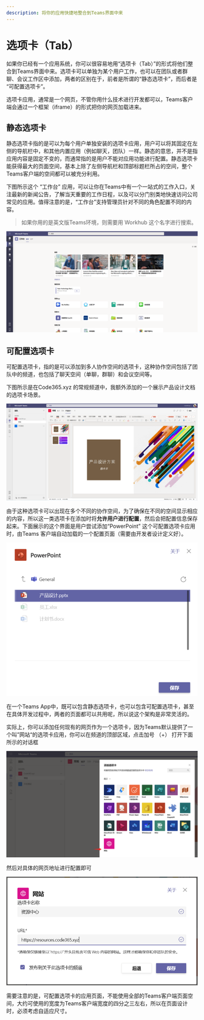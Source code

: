 ```yaml
---
description: 将你的应用快捷地整合到Teams界面中来
---
```


# 选项卡（Tab）

如果你已经有一个应用系统，你可以很容易地用“选项卡（Tab）”的形式将他们整合到Teams界面中来。选项卡可以单独为某个用户工作，也可以在团队或者群聊、会议工作区中添加，两者的区别在于，前者是所谓的“静态选项卡”，而后者是 “可配置选项卡”。

选项卡应用，通常是一个网页，不管你用什么技术进行开发都可以，Teams客户端会通过一个框架（iframe）的形式把你的网页加载进来。

## 静态选项卡

静态选项卡指的是可以为每个用户单独安装的选项卡应用，用户可以将其固定在左侧的导航栏中，和其他内置应用（例如聊天，团队）一样。静态的意思，并不是指应用内容是固定不变的，而通常指的是用户不能对应用功能进行配置。静态选项卡能获得最大的页面空间，基本上除了左侧导航栏和顶部标题栏所占的空间，整个Teams客户端的空间都可以被充分利用。

下图所示这个 “工作台” 应用，可以让你在Teams中有一个一站式的工作入口，关注最新的新闻公告，了解当天重要的工作日程，以及可以分门别类地快速访问公司常见的应用。值得注意的是，“工作台”支持管理员针对不同的角色配置不同的内容。

> 如果你用的是英文版Teams环境，则需要用 Workhub 这个名字进行搜索。

![](../../.gitbook/assets/tu-pian-%20%289%29.png)

## 可配置选项卡

可配置选项卡，指的是可以添加到多人协作空间的选项卡，这种协作空间包括了团队中的频道，也包括了聊天空间（单聊，群聊）和会议空间等。

下图所示是在Code365.xyz 的常规频道中，我额外添加的一个展示产品设计文档的选项卡场景。

![](../../.gitbook/assets/tu-pian-%20%287%29.png)

由于这种选项卡可以出现在多个不同的协作空间，为了确保在不同的空间显示相应的内容，所以这一类选项卡在添加时将**允许用户进行配置**，然后会把配置信息保存起来。下面展示的这个界面是用户尝试添加“PowerPoint” 这个可配置选项卡应用时，由Teams 客户端自动加载的一个配置页面（需要由开发者设计定义好）。

![](../../.gitbook/assets/tu-pian-%20%286%29.png)

在一个Teams App中，既可以包含静态选项卡，也可以包含可配置选项卡，甚至在具体开发过程中，两者的页面都可以共用呢，所以说这个架构是非常灵活的。

实际上，你可以添加任何现有的网页作为一个选项卡，因为Teams默认提供了一个叫”网站“的选项卡应用，你可以在频道的顶部区域，点击加号 （+） 打开下面所示的对话框

![](../../.gitbook/assets/tu-pian-%20%2818%29.png)

然后对具体的网页地址进行配置即可

![](../../.gitbook/assets/tu-pian-%20%2819%29.png)

需要注意的是，可配置选项卡的应用页面，不能使用全部的Teams客户端页面空间，大约可使用的宽度为Teams客户端宽度的四分之三左右，所以在页面设计时，必须考虑自适应尺寸。

